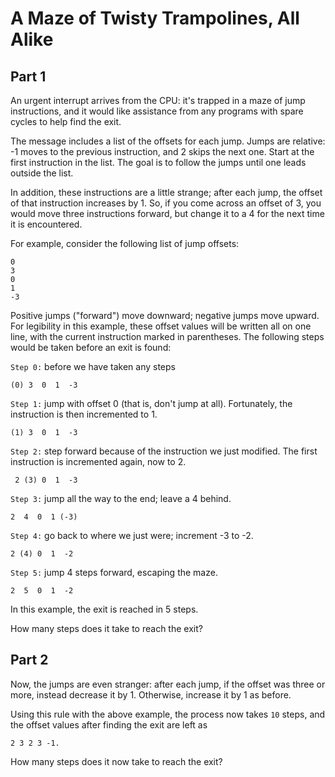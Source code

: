 # A Maze of Twisty Trampolines, All Alike

## Part 1

An urgent interrupt arrives from the CPU: it's trapped in a maze of jump instructions, 
and it would like assistance from any programs with spare cycles to help find the exit.

The message includes a list of the offsets for each jump. Jumps are relative: -1 moves
to the previous instruction, and 2 skips the next one. Start at the first instruction 
in the list. The goal is to follow the jumps until one leads outside the list.

In addition, these instructions are a little strange; after each jump, the offset of that
instruction increases by 1. So, if you come across an offset of 3, you would move three
instructions forward, but change it to a 4 for the next time it is encountered.

For example, consider the following list of jump offsets:
```
0
3
0
1
-3
```
Positive jumps ("forward") move downward; negative jumps move upward. For legibility in
this example, these offset values will be written all on one line, with the current
instruction marked in parentheses. The following steps would be taken before an exit is found:

`Step 0:` before we have taken any steps
```
(0) 3  0  1  -3 
```
`Step 1:` jump with offset 0 (that is, don't jump at all). Fortunately, the instruction is then incremented to 1.
```
(1) 3  0  1  -3 
```
`Step 2:` step forward because of the instruction we just modified. The first instruction is incremented again, now to 2.
```
 2 (3) 0  1  -3
 ```
 `Step 3:` jump all the way to the end; leave a 4 behind.
 ```
 2  4  0  1 (-3)
 ```
 `Step 4:` go back to where we just were; increment -3 to -2.
 ```
 2 (4) 0  1  -2
 ```
 `Step 5:` jump 4 steps forward, escaping the maze.
 ```
 2  5  0  1  -2
```

In this example, the exit is reached in 5 steps.

How many steps does it take to reach the exit?

## Part 2

Now, the jumps are even stranger: after each jump, if the offset was three or more,
instead decrease it by 1. Otherwise, increase it by 1 as before.

Using this rule with the above example, the process now takes `10` steps, and the offset
values after finding the exit are left as 
```
2 3 2 3 -1.
```

How many steps does it now take to reach the exit?